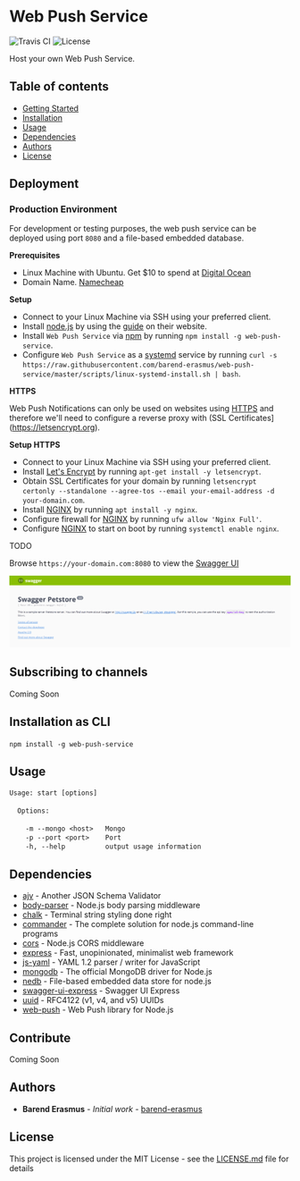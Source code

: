 # Web Push Service

![Travis CI](https://travis-ci.org/barend-erasmus/web-push-service.svg?branch=master) ![License](https://img.shields.io/badge/license-MIT-blue.svg)

Host your own Web Push Service.

## Table of contents

- [Getting Started](#getting-started)
- [Installation](#installation)
- [Usage](#usage)
- [Dependencies](#dependencies)
- [Authors](#authors)
- [License](#license)

## Deployment

### Production Environment

For development or testing purposes, the web push service can be deployed using port `8080` and a file-based embedded database.

**Prerequisites**

- Linux Machine with Ubuntu. Get $10 to spend at [Digital Ocean](https://m.do.co/c/c72a0c1661d7)
- Domain Name. [Namecheap](https://www.namecheap.com)

**Setup**

- Connect to your Linux Machine via SSH using your preferred client.
- Install [node.js](https://nodejs.org) by using the [guide](https://nodejs.org/en/download/package-manager/#debian-and-ubuntu-based-linux-distributions) on their website.
- Install `Web Push Service` via [npm](https://www.npmjs.com) by running `npm install -g web-push-service`.
- Configure `Web Push Service` as a [systemd](https://www.freedesktop.org/wiki/Software/systemd) service by running `curl -s https://raw.githubusercontent.com/barend-erasmus/web-push-service/master/scripts/linux-systemd-install.sh | bash`.


**HTTPS**

Web Push Notifications can only be used on websites using [HTTPS](https://developers.google.com/web/fundamentals/push-notifications) and therefore we'll need to configure a reverse proxy with (SSL Certificates](https://letsencrypt.org).

**Setup HTTPS**

- Connect to your Linux Machine via SSH using your preferred client.
- Install [Let's Encrypt](https://letsencrypt.org) by running `apt-get install -y letsencrypt`.
- Obtain SSL Certificates for your domain by running `letsencrypt certonly --standalone --agree-tos --email your-email-address -d your-domain.com`.
- Install [NGINX](https://www.nginx.com) by running `apt install -y nginx`.
- Configure firewall for [NGINX](https://www.nginx.com) by running `ufw allow 'Nginx Full'`.
- Configure [NGINX](https://www.nginx.com) to start on boot by running `systemctl enable nginx`.

TODO

Browse `https://your-domain.com:8080` to view the [Swagger UI](https://swagger.io)

![swagger](https://github.com/barend-erasmus/web-push-service/raw/master/images/swagger.png)


## Subscribing to channels

Coming Soon

## Installation as CLI

`npm install -g web-push-service`

## Usage

```
Usage: start [options]

  Options:

    -m --mongo <host>   Mongo
    -p --port <port>    Port
    -h, --help          output usage information
```

## Dependencies

* [ajv](https://www.npmjs.com/package/ajv) - Another JSON Schema Validator
* [body-parser](https://www.npmjs.com/package/body-parser) - Node.js body parsing middleware
* [chalk](https://www.npmjs.com/package/chalk) - Terminal string styling done right
* [commander](https://www.npmjs.com/package/commander) - The complete solution for node.js command-line programs
* [cors](https://www.npmjs.com/package/cors) - Node.js CORS middleware
* [express](https://www.npmjs.com/package/express) - Fast, unopinionated, minimalist web framework
* [js-yaml](https://www.npmjs.com/package/js-yaml) - YAML 1.2 parser / writer for JavaScript
* [mongodb](https://www.npmjs.com/package/mongodb) - The official MongoDB driver for Node.js
* [nedb](https://www.npmjs.com/package/nedb) - File-based embedded data store for node.js
* [swagger-ui-express](https://www.npmjs.com/package/swagger-ui-express) - Swagger UI Express
* [uuid](https://www.npmjs.com/package/uuid) - RFC4122 (v1, v4, and v5) UUIDs
* [web-push](https://www.npmjs.com/package/web-push) - Web Push library for Node.js

## Contribute

Coming Soon

## Authors

* **Barend Erasmus** - *Initial work* - [barend-erasmus](https://github.com/barend-erasmus)

## License

This project is licensed under the MIT License - see the [LICENSE.md](LICENSE.md) file for details
